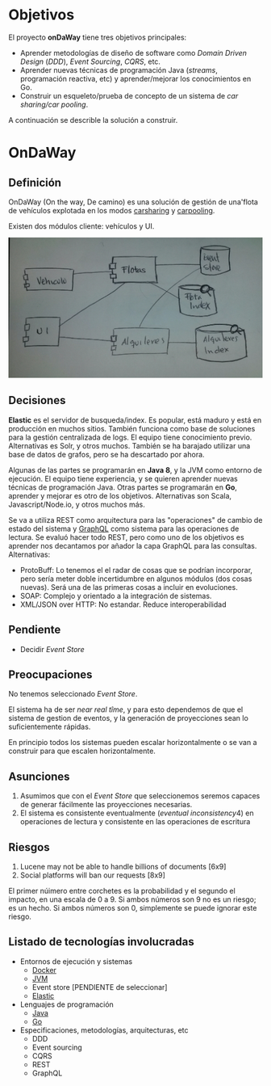 # Objetivos

El proyecto **onDaWay** tiene tres objetivos principales: 

  - Aprender metodologías de diseño de software como *Domain Driven Design* (*DDD*), *Event Sourcing*, *CQRS*, etc. 
  - Aprender nuevas técnicas de programación Java (*streams*, programación reactiva, etc) y aprender/mejorar los conocimientos en Go.
  - Construir un esqueleto/prueba de concepto de un sistema de *car sharing/car pooling*.


A continuación se describle la solución a construir.


# OnDaWay

## Definición

OnDaWay (On the way, De camino) es una solución de gestión de una'flota de vehículos explotada en los modos [carsharing](https://es.wikipedia.org/wiki/Pr%C3%A9stamo_de_veh%C3%ADculos) y [carpooling](https://es.wikipedia.org/wiki/Uso_compartido_de_autom%C3%B3vil).

Existen dos módulos cliente: vehículos y UI.

![Diagrama de la solución](images/OnDaWay_1000metres_solution_diagram.jpeg "Diagrama de la solución")


## Decisiones

**Elastic** es el servidor de busqueda/index. Es popular, está maduro y está en producción en muchos sitios. También funciona como base de soluciones para la gestión centralizada de logs. El equipo tiene conocimiento previo. Alternativas es Solr, y otros muchos. También se ha barajado utilizar una base de datos de grafos, pero se ha descartado por ahora.

Algunas de las partes se programarán en **Java 8**, y la JVM como entorno de ejecución. El equipo tiene experiencia, y se quieren aprender nuevas técnicas de programación Java. Otras partes se programarán en **Go**, aprender y mejorar es otro de los objetivos. Alternativas son Scala, Javascript/Node.io, y otros muchos más.

Se va a utiliza REST como arquitectura para las "operaciones" de cambio de estado del sistema y [GraphQL](http://facebook.github.io/graphql/) como sistema para las operaciones de lectura. Se evaluó hacer todo REST, pero como uno de los objetivos es aprender nos decantamos por añador la capa GraphQL para las consultas. Alternativas: 

  - ProtoBuff: Lo tenemos el el radar de cosas que se podrían incorporar, pero sería meter doble incertidumbre en algunos módulos (dos cosas nuevas). Será una de las primeras cosas a incluir en evoluciones.
  - SOAP: Complejo y orientado a la integración de sistemas.
  - XML/JSON over HTTP: No estandar. Reduce interoperabilidad


## Pendiente

  - Decidir *Event Store*


## Preocupaciones

No tenemos seleccionado *Event Store*.

El sistema ha de ser *near real tîme*, y para esto dependemos de que el sistema de gestion de eventos, y la generación de proyecciones sean lo suficientemente rápidas.

En principio todos los sistemas pueden escalar horizontalmente o se van a construir para que escalen horizontalmente. 


## Asunciones

  1. Asumimos que con el *Event Store* que seleccionemos seremos capaces de generar fácilmente las proyecciones necesarias.
  2. El sistema es consistente eventualmente (*eventual inconsistency*4) en operaciones de lectura y consistente en las operaciones de escritura


## Riesgos

  1. Lucene may not be able to handle billions of documents [6x9]
  2. Social platforms will ban our requests [8x9] 

El primer núimero entre corchetes es la probabilidad y el segundo el impacto, en una escala de 0 a 9. Si ambos números son 9 no es un riesgo; es un hecho. Si ambos números son 0, simplemente se puede ignorar este riesgo.


## Listado de tecnologías involucradas

  - Entornos de ejecución y sistemas
    - [Docker](https://www.docker.com/)
    - [JVM](http://java.com)
    - Event store [PENDIENTE de seleccionar]
    - [Elastic](https://www.elastic.co/)
  - Lenguajes de programación
    - [Java](http://java.com)
    - [Go](https://golang.org/)
  - Especificaciones, metodologías, arquitecturas, etc
    - DDD
    - Event sourcing
    - CQRS
    - REST
    - GraphQL
